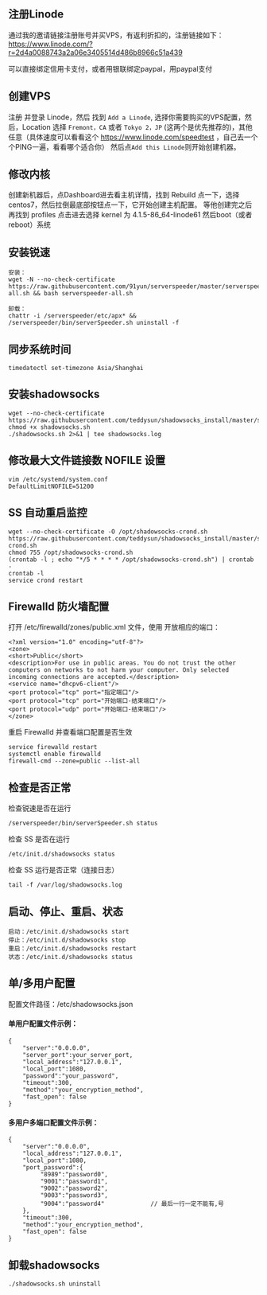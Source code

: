 ## 注册Linode
通过我的邀请链接注册账号并买VPS，有返利折扣的，注册链接如下：
https://www.linode.com/?r=2d4a0088743a2a06e3405514d486b8966c51a439

可以直接绑定信用卡支付，或者用银联绑定paypal，用paypal支付

## 创建VPS
注册 并登录 Linode，然后 找到 `Add a Linode`,
选择你需要购买的VPS配置，然后，Location 选择 `Fremont，CA` 或者 `Tokyo 2，JP` (这两个是优先推荐的)，其他任意（具体速度可以看看这个
https://www.linode.com/speedtest ，自己去一个个PING一遍，看看哪个适合你）
然后点`Add this Linode`则开始创建机器。

## 修改内核
创建新机器后，点Dashboard进去看主机详情，找到 Rebuild 点一下，选择centos7，然后拉倒最底部按钮点一下，它开始创建主机配置。
等他创建完之后再找到 profiles 点击进去选择 kernel 为 4.1.5-86_64-linode61 
然后boot（或者reboot）系统


## 安装锐速
```
安装：
wget -N --no-check-certificate https://raw.githubusercontent.com/91yun/serverspeeder/master/serverspeeder-all.sh && bash serverspeeder-all.sh

卸载：
chattr -i /serverspeeder/etc/apx* && /serverspeeder/bin/serverSpeeder.sh uninstall -f
```

## 同步系统时间
```
timedatectl set-timezone Asia/Shanghai
```

## 安装shadowsocks
```
wget --no-check-certificate https://raw.githubusercontent.com/teddysun/shadowsocks_install/master/shadowsocks.sh
chmod +x shadowsocks.sh
./shadowsocks.sh 2>&1 | tee shadowsocks.log
```

## 修改最大文件链接数 NOFILE 设置
```
vim /etc/systemd/system.conf
DefaultLimitNOFILE=51200
```

## SS 自动重启监控
```
wget --no-check-certificate -O /opt/shadowsocks-crond.sh https://raw.githubusercontent.com/teddysun/shadowsocks_install/master/shadowsocks-crond.sh
chmod 755 /opt/shadowsocks-crond.sh
(crontab -l ; echo "*/5 * * * * /opt/shadowsocks-crond.sh") | crontab -
crontab -l
service crond restart
```

## Firewalld 防火墙配置
打开 /etc/firewalld/zones/public.xml 文件，使用 <port protocol=”网路协议” port=”指定端口”/> 开放相应的端口：
```
<?xml version="1.0" encoding="utf-8"?>
<zone>
<short>Public</short>
<description>For use in public areas. You do not trust the other computers on networks to not harm your computer. Only selected incoming connections are accepted.</description>
<service name="dhcpv6-client"/>
<port protocol="tcp" port="指定端口"/>
<port protocol="tcp" port="开始端口-结束端口"/>
<port protocol="udp" port="开始端口-结束端口"/>
</zone>
```
重启 Firewalld 并查看端口配置是否生效
```
service firewalld restart
systemctl enable firewalld
firewall-cmd --zone=public --list-all
```
## 检查是否正常
检查锐速是否在运行
```
/serverspeeder/bin/serverSpeeder.sh status
```
检查 SS 是否在运行
```
/etc/init.d/shadowsocks status
```
检查 SS 运行是否正常（连接日志）
```
tail -f /var/log/shadowsocks.log
```
## 启动、停止、重启、状态
```
启动：/etc/init.d/shadowsocks start
停止：/etc/init.d/shadowsocks stop
重启：/etc/init.d/shadowsocks restart
状态：/etc/init.d/shadowsocks status
```

## 单/多用户配置
配置文件路径：/etc/shadowsocks.json
#### 单用户配置文件示例：
```
{
    "server":"0.0.0.0",
    "server_port":your_server_port,
    "local_address":"127.0.0.1",
    "local_port":1080,
    "password":"your_password",
    "timeout":300,
    "method":"your_encryption_method",
    "fast_open": false
}
```

#### 多用户多端口配置文件示例：
```
{
    "server":"0.0.0.0",
    "local_address":"127.0.0.1",
    "local_port":1080,
    "port_password":{
         "8989":"password0",
         "9001":"password1",
         "9002":"password2",
         "9003":"password3",
         "9004":"password4"             // 最后一行一定不能有,号
    },
    "timeout":300,
    "method":"your_encryption_method",
    "fast_open": false
}
```

## 卸载shadowsocks
```
./shadowsocks.sh uninstall
```